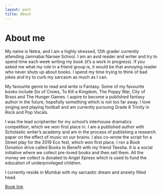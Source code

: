 ```yaml
---
layout: post
title: About
---
```


# About me
My name is Netra, and I am a highly stressed, 12th grader currently attending Jamnabai Narsee School. I am an avid reader and writer and try to spend time each week writing my book (it’s a work in progress). If you asked me what my role in a friend group is, it would be that annoying reader who never shuts up about books. I spend my time trying to think of bad jokes and try to curb my sarcasm as much as I can.

My favourite genre to read and write is Fantasy. Some of my favourite books include Six of Crows, To Kill a Kingdom, The Poppy War, City of Brass and The Hunger Games. I aspire to become a published fantasy author in the future, hopefully something which is not too far away. I love singing and playing football and am currently pursuing Grade 8 Trinity in Rock and Pop Vocals.

I was the lead scriptwriter for my school’s interhouse dramatics competition, which we won first place in. I am a published author with Scholastic writer’s academy and am in the process of publishing a research paper on the effect of music on our brains. I also co-wrote the script for a Street play for the 2019 Eco fest, which won first place. I rsn a Book Donation drive called Books to Benefit with my friend Teesha. It is a social initiative where we collect pre-loved books and then sell them. All the money we collect is donated to Angel Xpress which is used to fund the education of underprivileged children.

I currently reside in Mumbai with my sarcastic dream and anxiety filled head.

[Book link](https://www.amazon.in/World-Beyond-Stars-Various/dp/9354712657/ref=tmm_pap_swatch_0?_encoding=UTF8&qid=1666860187&sr=8-1)